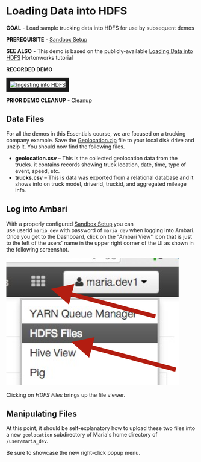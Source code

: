 # Loading Data into HDFS

**GOAL** - Load sample trucking data into HDFS for use by subsequent demos

**PREREQUISITE** - [Sandbox Setup](../SandboxSetup.md)

**SEE ALSO** - This demo is based on the publicly-available 
[Loading Data into HDFS](http://hortonworks.com/hadoop-tutorial/hello-world-an-introduction-to-hadoop-hcatalog-hive-and-pig/#section_3 "Tutorial: Loading Data") 
Hortonworks tutorial

**RECORDED DEMO**

<a href="http://www.youtube.com/watch?feature=player_embedded&v=T-mkrUyCRJs" target="_blank"><img src="http://img.youtube.com/vi/T-mkrUyCRJs/0.jpg" 
alt="Ingesting into HDFS" width="240" height="180" border="10" /></a>

**PRIOR DEMO CLEANUP** - [Cleanup](./CleanUp.md)

## Data Files

For all the demos in this Essentials course, we are focused on a trucking company example.  Save the [Geolocation.zip](./Geolocation.zip) file to your
local disk drive and unzip it.  You should now find the following files.

* **geolocation.csv** – This is the collected geolocation data from the trucks. it contains records showing truck location, date, time, type of event, speed, etc.
* **trucks.csv** – This is data was exported from a relational database and it shows info on truck model, driverid, truckid, and aggregated mileage info.

## Log into Ambari

With a properly configured [Sandbox Setup](../SandboxSetup.md) you can  
use userid `maria_dev` with password of `maria_dev` when logging into Ambari.
Once you get to the Dashboard, click on the "Ambari View" icon that is
just to the left of the users' name in the upper right corner of the UI as
shown in the following screenshot.

![alt text](./images/SelectView.png "select view")

Clicking on _HDFS Files_ brings up the file viewer.

## Manipulating Files

At this point, it should be self-explanatory how to upload these two 
files into a new `geolocation` subdirectory of Maria's home directory 
of `/user/maria_dev`.

Be sure to showcase the new right-click popup menu.